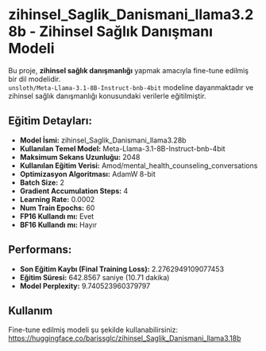 # zihinsel_Saglik_Danismani_llama3.28b - Zihinsel Sağlık Danışmanı Modeli

Bu proje, **zihinsel sağlık danışmanlığı** yapmak amacıyla fine-tune edilmiş bir dil modelidir.  
`unsloth/Meta-Llama-3.1-8B-Instruct-bnb-4bit` modeline dayanmaktadır ve zihinsel sağlık danışmanlığı konusundaki verilerle eğitilmiştir.

## Eğitim Detayları:

- **Model İsmi:** zihinsel_Saglik_Danismani_llama3.28b
- **Kullanılan Temel Model:** Meta-Llama-3.1-8B-Instruct-bnb-4bit
- **Maksimum Sekans Uzunluğu:** 2048
- **Kullanılan Eğitim Verisi:** Amod/mental_health_counseling_conversations
- **Optimizasyon Algoritması:** AdamW 8-bit
- **Batch Size:** 2
- **Gradient Accumulation Steps:** 4
- **Learning Rate:** 0.0002
- **Num Train Epochs:** 60
- **FP16 Kullandı mı:** Evet
- **BF16 Kullandı mı:** Hayır

## Performans:

- **Son Eğitim Kaybı (Final Training Loss):** 2.2762949109077453
- **Eğitim Süresi:** 642.8567 saniye (10.71 dakika)
- **Model Perplexity:** 9.740523960379797

## Kullanım

Fine-tune edilmiş modeli şu şekilde kullanabilirsiniz:
https://huggingface.co/barissglc/zihinsel_Saglik_Danismani_llama3.18b

